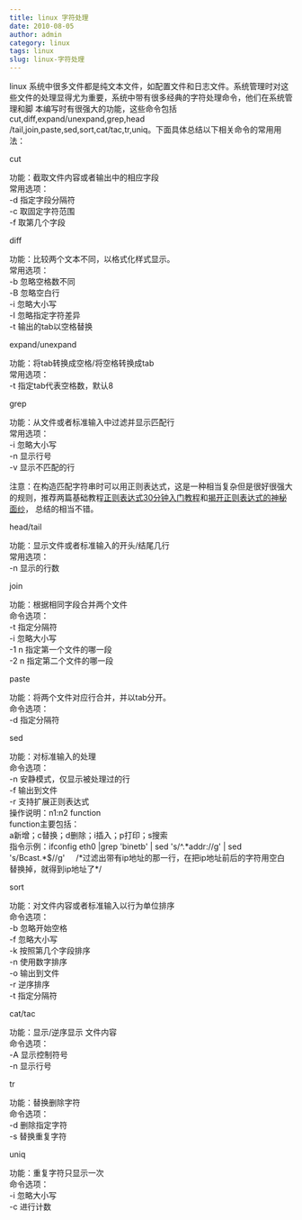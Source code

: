 ```yaml
---
title: linux 字符处理
date: 2010-08-05
author: admin
category: linux
tags: linux
slug: linux-字符处理
---
```


linux
系统中很多文件都是纯文本文件，如配置文件和日志文件。系统管理时对这些文件的处理显得尤为重要，系统中带有很多经典的字符处理命令，他们在系统管理和脚
本编写时有很强大的功能，这些命令包括cut,diff,expand/unexpand,grep,head
/tail,join,paste,sed,sort,cat/tac,tr,uniq。下面具体总结以下相关命令的常用用法：

cut

功能：截取文件内容或者输出中的相应字段  
常用选项：  
-d 指定字段分隔符  
-c 取固定字符范围  
-f 取第几个字段

diff

功能：比较两个文本不同，以格式化样式显示。  
常用选项：  
-b 忽略空格数不同  
-B 忽略空白行  
-i 忽略大小写  
-I 忽略指定字符差异  
-t 输出的tab以空格替换

expand/unexpand

功能：将tab转换成空格/将空格转换成tab  
常用选项：  
-t 指定tab代表空格数，默认8

grep

功能：从文件或者标准输入中过滤并显示匹配行  
常用选项：  
-i 忽略大小写  
-n 显示行号  
-v 显示不匹配的行  

注意：在构造匹配字符串时可以用正则表达式，这是一种相当复杂但是很好很强大的规则，推荐两篇基础教程[正则表达式30分钟入门教程](http://deerchao.net/tutorials/regex/regex.htm)和[揭开正则表达式的神秘面纱](http://www.regexlab.com/zh/regref.htm)，
总结的相当不错。

head/tail

功能：显示文件或者标准输入的开头/结尾几行  
常用选项：  
-n 显示的行数

join

功能：根据相同字段合并两个文件  
命令选项：  
-t 指定分隔符  
-i 忽略大小写  
-1 n 指定第一个文件的哪一段  
-2 n 指定第二个文件的哪一段

paste

功能：将两个文件对应行合并，并以tab分开。  
命令选项：  
-d 指定分隔符

sed

功能：对标准输入的处理  
命令选项：  
-n 安静模式，仅显示被处理过的行  
-f 输出到文件  
-r 支持扩展正则表达式  
操作说明：n1:n2 function  
function主要包括：  
a新增；c替换；d删除；i插入；p打印；s搜索  
指令示例：ifconfig eth0 |grep 'binetb' | sed 's/\^.\*addr://g' | sed
's/Bcast.\*\$//g'    
/\*过滤出带有ip地址的那一行，在把ip地址前后的字符用空白替换掉，就得到ip地址了\*/

sort

功能：对文件内容或者标准输入以行为单位排序  
命令选项：  
-b 忽略开始空格  
-f 忽略大小写  
-k 按照第几个字段排序  
-n 使用数字排序  
-o 输出到文件  
-r 逆序排序  
-t 指定分隔符

cat/tac

功能：显示/逆序显示 文件内容  
命令选项：  
-A 显示控制符号  
-n 显示行号

tr

功能：替换删除字符  
命令选项：  
-d 删除指定字符  
-s 替换重复字符

uniq

功能：重复字符只显示一次  
命令选项：  
-i 忽略大小写  
-c 进行计数
